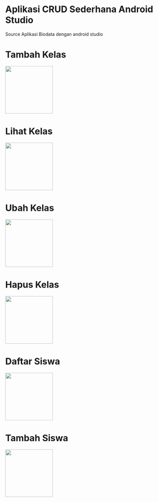 # Aplikasi CRUD Sederhana Android Studio
Source Aplikasi Biodata dengan android studio


# Tambah Kelas
<img src="https://user-images.githubusercontent.com/84332465/125203351-3c595980-e2a2-11eb-8a2e-23bedfaca7af.jpg" width="150">

# Lihat Kelas
<img src="https://user-images.githubusercontent.com/84332465/125203570-17b1b180-e2a3-11eb-92c7-f20294662338.jpg" width="150">

# Ubah Kelas
<img src="https://user-images.githubusercontent.com/84332465/125203528-e802a980-e2a2-11eb-970c-1c039cc76603.jpg" width="150">

# Hapus Kelas
<img src="https://user-images.githubusercontent.com/84332465/125203558-05377800-e2a3-11eb-88a0-5abf2ec82198.jpg" width="150">

# Daftar Siswa
<img src="https://user-images.githubusercontent.com/84332465/125203613-547da880-e2a3-11eb-8c46-e7c7333f51ab.jpg" width="150">

# Tambah Siswa
<img src="https://user-images.githubusercontent.com/84332465/125203640-7414d100-e2a3-11eb-8b9f-fa8d14122bc1.jpg" width="150">
